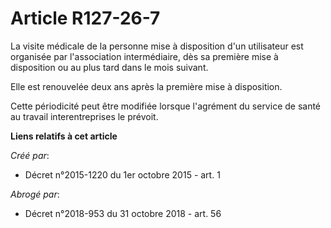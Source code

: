 # Article R127-26-7

La visite médicale de la personne mise à disposition d'un utilisateur est organisée par l'association intermédiaire, dès sa
première mise à disposition ou au plus tard dans le mois suivant. 

Elle est renouvelée deux ans après la première mise à disposition. 

Cette périodicité peut être modifiée lorsque l'agrément du service de santé au travail interentreprises le prévoit.

**Liens relatifs à cet article**

_Créé par_:

  - Décret n°2015-1220 du 1er octobre 2015 - art. 1

_Abrogé par_:

  - Décret n°2018-953 du 31 octobre 2018 - art. 56
